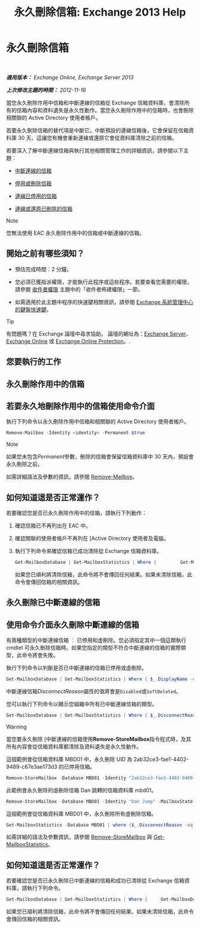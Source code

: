 ﻿---
title: '永久刪除信箱: Exchange 2013 Help'
TOCTitle: 永久刪除信箱
ms:assetid: df35765a-0bef-4561-9846-d91d69c0269c
ms:mtpsurl: https://technet.microsoft.com/zh-tw/library/JJ863440(v=EXCHG.150)
ms:contentKeyID: 50554101
ms.date: 05/21/2018
mtps_version: v=EXCHG.150
ms.translationtype: MT
---

# 永久刪除信箱

 

_**適用版本：** Exchange Online, Exchange Server 2013_

_**上次修改主題的時間：** 2012-11-16_

當您永久刪除作用中信箱和中斷連線的信箱從 Exchange 信箱資料庫，會清除所有的信箱內容和資料遺失是永久性動作。當您永久刪除作用中的信箱時，也會刪除相關聯的 Active Directory 使用者帳戶。

若要永久刪除信箱的替代項是中斷它。中斷預設的連線信箱後，它會保留在信箱資料庫 30 天。這讓您有機會重新連線或還原它會從資料庫清除之前的信箱。

若要深入了解中斷連線信箱與執行其他相關管理工作的詳細資訊，請參閱以下主題：

  - [中斷連線的信箱](disconnected-mailboxes-exchange-2013-help.md)

  - [停用或刪除信箱](disable-or-delete-a-mailbox-exchange-2013-help.md)

  - [連線已停用的信箱](connect-a-disabled-mailbox-exchange-2013-help.md)

  - [連線或還原已刪除的信箱](connect-or-restore-a-deleted-mailbox-exchange-2013-help.md)


> [!NOTE]  
> 您無法使用 EAC 永久刪除作用中的信箱或中斷連線的信箱。

## 開始之前有哪些須知？

  - 預估完成時間：2 分鐘。

  - 您必須已獲指派權限，才能執行此程序或這些程序。若要查看您需要的權限，請參閱 [收件者權限](recipients-permissions-exchange-2013-help.md) 主題中的「收件者佈建權限」一節。

  - 如需適用於此主題中程序的快速鍵相關資訊，請參閱 [Exchange 系統管理中心的鍵盤快速鍵](keyboard-shortcuts-in-the-exchange-admin-center-exchange-online-protection-help.md)。


> [!TIP]  
> 有問題嗎？在 Exchange 論壇中尋求協助。 論壇的網址為：<a href="https://go.microsoft.com/fwlink/p/?linkid=60612">Exchange Server</a>、 <a href="https://go.microsoft.com/fwlink/p/?linkid=267542">Exchange Online</a> 或 <a href="https://go.microsoft.com/fwlink/p/?linkid=285351">Exchange Online Protection</a>。.

## 您要執行的工作

## 永久刪除作用中的信箱

## 若要永久地刪除作用中的信箱使用命令介面

執行下列命令以永久刪除作用中信箱和相關聯的 Active Directory 使用者帳戶。

```powershell
Remove-Mailbox -Identity <identity> -Permanent $true
```

> [!NOTE]  
> 如果您未包含<em>Permanent</em>參數，刪除的信箱會保留信箱資料庫中 30 天內，預設會永久刪除之前。


如需詳細語法及參數的資訊，請參閱 [Remove-Mailbox](https://technet.microsoft.com/zh-tw/library/aa995948\(v=exchg.150\))。

## 如何知道這是否正常運作？

若要確認您是否已永久刪除作用中的信箱，請執行下列動作：

1.  確認信箱已不再列出在 EAC 中。

2.  確認關聯的使用者帳戶不再列在 \[Active Directory 使用者及電腦。

3.  執行下列命令來確認信箱已成功清除從 Exchange 信箱資料庫。
    
    ```powershell
    Get-MailboxDatabase | Get-MailboxStatistics | Where {         Get-MailboxDatabase | Get-MailboxStatistics | Where { $_.DisplayName -eq "<display name>" }.DisplayName -eq "<display name>" }
    ```
    
    如果您已順利將清除信箱，此命令將不會傳回任何結果。如果未清除信箱，此命令會傳回信箱的相關資訊。

## 永久刪除已中斷連線的信箱

## 使用命令介面永久刪除中斷連線的信箱

有兩種類型的中斷連線信箱 ︰ 已停用和虛刪除。您必須指定其中一個這類執行 cmdlet 可永久刪除信箱時。如果您指定的類型不符合中斷連線的信箱的實際類型，此命令將會失敗。

執行下列命令以判斷是否已中斷連線的信箱已停用或虛刪除。

```powershell
Get-MailboxDatabase | Get-MailboxStatistics | Where { $_.DisplayName -eq "<display name>" } | fl DisplayName,MailboxGuid,Database,DisconnectReason
```

中斷連線信箱*DisconnectReason*屬性的值將會是`Disabled`或`SoftDeleted`。

您可以執行下列命令以顯示您組織中所有已中斷連線信箱的類型。

```powershell
Get-MailboxDatabase | Get-MailboxStatistics | Where { $_.DisconnectReason -ne $null } | fl DisplayName,MailboxGuid,Database,DisconnectReason
```

> [!WARNING]  
> 當您要永久刪除 [中斷連線的信箱使用<strong>Remove-StoreMailbox</strong>指令程式時，及其所有內容會從信箱資料庫都清除及資料遺失是永久性動作。


這個範例會從信箱資料庫 MBD01 中，永久刪除 UID 為 2ab32ce3-fae1-4402-9489-c67e3ae173d3 的已停用信箱。

```powershell
Remove-StoreMailbox -Database MBD01 -Identity "2ab32ce3-fae1-4402-9489-c67e3ae173d3" -MailboxState Disabled
```

此範例會永久刪除的虛刪除信箱 Dan 跳轉的信箱資料庫 mbd01。

```powershell
Remove-StoreMailbox -Database MBD01 -Identity "Dan Jump" -MailboxState SoftDeleted
```

這個範例會從信箱資料庫 MBD01 中，永久刪除所有虛刪除信箱。

```powershell
Get-MailboxStatistics -Database MBD01 | where {$_.DisconnectReason -eq "SoftDeleted"} | ForEach {Remove-StoreMailbox -Database $_.Database -Identity $_.MailboxGuid -MailboxState SoftDeleted}
```

如需詳細的語法及參數資訊，請參閱 [Remove-StoreMailbox](https://technet.microsoft.com/zh-tw/library/ff829913\(v=exchg.150\)) 與 [Get-MailboxStatistics](https://technet.microsoft.com/zh-tw/library/bb124612\(v=exchg.150\))。

## 如何知道這是否正常運作？

若要確認您是否已永久刪除已中斷連線的信箱和成功已清除從 Exchange 信箱資料庫，請執行下列命令。

```powershell
Get-MailboxDatabase | Get-MailboxStatistics | Where {     Get-MailboxDatabase | Get-MailboxStatistics | Where { $_.DisplayName -eq "<display name>" }.DisplayName -eq "<display name>" }
```

如果您已順利將清除信箱，此命令將不會傳回任何結果。如果未清除信箱，此命令會傳回信箱的相關資訊。